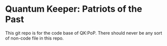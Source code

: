 Quantum Keeper: Patriots of the Past
====================

This git repo is for the code base of QK:PoP.
There should never be any sort of non-code file in this repo.